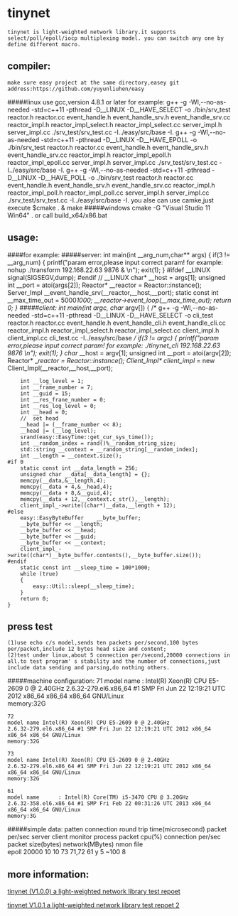 tinynet
===
    tinynet is light-weighted network library.it supports select/poll/epoll/iocp multiplexing model. you can switch any one by define different macro.
	
compiler:
---
	make sure easy project at the same directory,easey git address:https://github.com/yuyunliuhen/easy
#####linux
	use gcc,version 4.8.1 or later
	for example:
	g++ -g -Wl,--no-as-needed -std=c++11 -pthread -D__LINUX -D__HAVE_SELECT -o ./bin/srv_test reactor.h reactor.cc event_handle.h event_handle_srv.h event_handle_srv.cc reactor_impl.h reactor_impl_select.h reactor_impl_select.cc server_impl.h server_impl.cc ./srv_test/srv_test.cc  -I../easy/src/base -I.
	g++ -g -Wl,--no-as-needed -std=c++11 -pthread -D__LINUX -D__HAVE_EPOLL -o ./bin/srv_test reactor.h reactor.cc event_handle.h event_handle_srv.h event_handle_srv.cc reactor_impl.h reactor_impl_epoll.h reactor_impl_epoll.cc server_impl.h server_impl.cc ./srv_test/srv_test.cc -I../easy/src/base -I.
	g++ -g -Wl,--no-as-needed -std=c++11 -pthread -D__LINUX -D__HAVE_POLL -o ./bin/srv_test reactor.h reactor.cc event_handle.h event_handle_srv.h event_handle_srv.cc reactor_impl.h reactor_impl_poll.h reactor_impl_poll.cc server_impl.h server_impl.cc ./srv_test/srv_test.cc -I../easy/src/base -I.
	you alse can use camke,just execute
	$cmake . & make 
#####windows
	cmake -G "Visual Studio 11 Win64" . 
	or call build_x64/x86.bat
	
usage:
---
####for example:
#####server:
	int main(int __arg_num,char** args)
	{
		if(3 != __arg_num)
		{
			printf("param error,please input correct param! for example: nohup ./transform 192.168.22.63 9876 & \n");
			exit(1);
		}
	#ifdef __LINUX
		signal(SIGSEGV,dump);
	#endif // __LINUX
		char* __host = args[1];
		unsigned int __port = atoi(args[2]);
		Reactor* __reactor = Reactor::instance();
		Server_Impl __event_handle_srv(__reactor,__host,__port);
		static const int __max_time_out = 5000*1000;
		__reactor->event_loop(__max_time_out);
		return 0;
	}
#####client:
	int main(int argc, char* argv[])
	{
		/*
			g++ -g -Wl,--no-as-needed -std=c++11 -pthread -D__LINUX -D__HAVE_SELECT -o cli_test  reactor.h reactor.cc event_handle.h event_handle_cli.h event_handle_cli.cc reactor_impl.h reactor_impl_select.h reactor_impl_select.cc client_impl.h client_impl.cc cli_test.cc  -I../easy/src/base
		*/
		if(3 != argc)
		{
			printf("param error,please input correct param! for example: ./tinynet_cli 192.168.22.63 9876 \n");
			exit(1);
		}
		char* __host = argv[1];
		unsigned int __port = atoi(argv[2]);
		Reactor* __reactor = Reactor::instance();
		Client_Impl* client_impl_ = new Client_Impl(__reactor,__host,__port);
		
		int __log_level = 1;
		int __frame_number = 7;
		int __guid = 15;
		int __res_frane_number = 0;
		int __res_log_level = 0;
		int __head = 0;
		//	set head
		__head |= (__frame_number << 8);
		__head |= (__log_level);
		srand(easy::EasyTime::get_cur_sys_time());
		int __random_index = rand()%__random_string_size;
		std::string __context = __random_string[__random_index];
		int __length = __context.size();
	#if 0
		static const int __data_length = 256;
		unsigned char __data[__data_length] = {};
		memcpy(__data,&__length,4);
		memcpy(__data + 4,&__head,4);
		memcpy(__data + 8,&__guid,4);
		memcpy(__data + 12,__context.c_str(),__length);
		client_impl_->write((char*)__data,__length + 12);
	#else
		easy::EasyByteBuffer	__byte_buffer;
		__byte_buffer << __length;
		__byte_buffer << __head;
		__byte_buffer << __guid;
		__byte_buffer << __context;
		client_impl_->write((char*)__byte_buffer.contents(),__byte_buffer.size());
	#endif
		static const int __sleep_time = 100*1000;
		while (true)
		{
			easy::Util::sleep(__sleep_time);
		}
		return 0;
	}

press test
---
	(1)use echo c/s model,sends ten packets per/second,100 bytes per/packet,include 12 bytes head size and content;
	(2)test under linux,about 5 connection per/second,20000 connections in all.to test program' s stability and the number of connections,just include data sending and parsing,do nothing others.
	
#####machine configuration:
	71
	model name      : Intel(R) Xeon(R) CPU E5-2609 0 @ 2.40GHz
	2.6.32-279.el6.x86_64 #1 SMP Fri Jun 22 12:19:21 UTC 2012 x86_64 x86_64 x86_64 GNU/Linux	
	memory:32G

	72
	model name Intel(R) Xeon(R) CPU E5-2609 0 @ 2.40GHz
	2.6.32-279.el6.x86_64 #1 SMP Fri Jun 22 12:19:21 UTC 2012 x86_64 x86_64 x86_64 GNU/Linux
	memory:32G
	
	73
	model name Intel(R) Xeon(R) CPU E5-2609 0 @ 2.40GHz
	2.6.32-279.el6.x86_64 #1 SMP Fri Jun 22 12:19:21 UTC 2012 x86_64 x86_64 x86_64 GNU/Linux
	memory:32G

	61
	model name      : Intel(R) Core(TM) i5-3470 CPU @ 3.20GHz
	2.6.32-358.el6.x86_64 #1 SMP Fri Feb 22 00:31:26 UTC 2013 x86_64 x86_64 x86_64 GNU/Linux
	memory:3G

#####simple data:
	patten	connection	round trip time(microsecond)	packet per/sec	 	server	client	monitor		process packet	cpu(%)	connection per/sec	packet size(bytes)	network(MBytes)	nmon file		
	epoll 	20000		10									10				73		71,72		61			y								5				~100		 8
	
more information:
---
[tinynet (V1.0.0) a light-weighted network library test repoet](http://blog.chinaunix.net/uid-8625039-id-4337909.html)
		 
[tinynet V1.0.1 a light-weighted network library test repoet 2](http://blog.chinaunix.net/uid-8625039-id-4351041.html)
    
    

